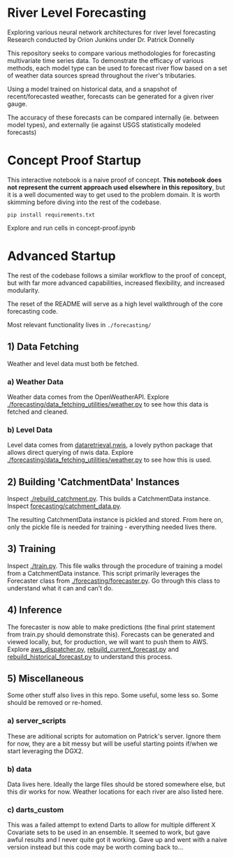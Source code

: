 # River Level Forecasting
Exploring various neural network architectures for river level forecasting
Research conducted by Orion Junkins under Dr. Patrick Donnelly

This repository seeks to compare various methodologies for forecasting multivariate time series data. To demonstrate the efficacy of various methods, each model type can be used to forecast river flow based on a set of weather data sources spread throughout the river's tributaries. 

Using a model trained on historical data, and a snapshot of recent/forecasted weather, forecasts can be generated for a given river gauge.

The accuracy of these forecasts can be compared internally (ie. between model types), and externally (ie against USGS statistically modeled forecasts)

# Concept Proof Startup
This interactive notebook is a naive proof of concept. **This notebook does not represent the current approach used elsewhere in this repository**, but it is a well documented way to get used to the problem domain. It is worth skimming before diving into the rest of the codebase.
```
pip install requirements.txt
```
Explore and run cells in concept-proof.ipynb

# Advanced Startup
The rest of the codebase follows a similar workflow to the proof of concept, but with far more advanced capabilities, increased flexibility, and increased modularity.

The reset of the README will serve as a high level walkthrough of the core forecasting code. 

Most relevant functionality lives in `./forecasting/`

## 1) Data Fetching
Weather and level data must both be fetched.
### a) Weather Data
Weather data comes from the OpenWeatherAPI.
Explore [./forecasting/data_fetching_utilities/weather.py](./forecasting/data_fetching_utilities/weather.py) to see how this data is fetched and cleaned.

### b) Level Data
Level data comes from [dataretrieval.nwis](https://github.com/USGS-python/dataretrieval), a lovely python package that allows direct querying of nwis data. Explore [./forecasting/data_fetching_utilities/weather.py](./forecasting/data_fetching_utilities/weather.py) to see how this is used.

## 2) Building 'CatchmentData' Instances
Inspect [./rebuild_catchment.py](rebuild_catchment.py). This builds a CatchmentData instance. Inspect [forecasting/catchment_data.py](forecasting/catchment_data.py). 

The resulting CatchmentData instance is pickled and stored. From here on, only the pickle file is needed for training - everything needed lives there.

## 3) Training
Inspect [./train.py](./train.py). This file walks through the procedure of training a model from a CatchmentData instance. This script primarily leverages the Forecaster class from [./forecasting/forecaster.py](./forecasting/forecaster.py). Go through this class to understand what it can and can't do.

## 4) Inference
The forecaster is now able to make predictions (the final print statement from train.py should demonstrate this). Forecasts can be generated and viewed locally, but, for production, we will want to push them to AWS. Explore [aws_dispatcher.py](./aws_dispatcher.py), [rebuild_current_forecast.py](./rebuild_current_forecast.py) and [rebuild_historical_forecast.py](./rebuild_historical_forecast.py) to understand this process.

## 5) Miscellaneous
Some other stuff also lives in this repo. Some useful, some less so. Some should be removed or re-homed.
### a) server_scripts
These are aditional scripts for automation on Patrick's server. Ignore them for now, they are a bit messy but will be useful starting points if/when we start leveraging the DGX2.

### b) data
Data lives here. Ideally the large files should be stored somewhere else, but this dir works for now. Weather locations for each river are also listed here.

### c) darts_custom
This was a failed attempt to extend Darts to allow for multiple different X Covariate sets to be used in an ensemble. It seemed to work, but gave awful results and I never quite got it working. Gave up and went with a naive version instead but this code may be worth coming back to...
